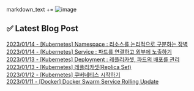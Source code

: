 

markdown_text += ![image](https://user-images.githubusercontent.com/76645095/162124599-f9d701d6-e523-49c4-a6ce-193dc38f1026.png)

## ✅ Latest Blog Post

[2023/01/14 - [Kubernetes] Namespace : 리소스를 논리적으로 구분하는 장벽](https://jojaeng2.tistory.com/53) <br/>
[2023/01/14 - [Kubernetes] Service : 파드를 연결하고 외부에 노출하기](https://jojaeng2.tistory.com/52) <br/>
[2023/01/13 - [Kubernetes] Deployment : 레플리카셋, 파드의 배포를 관리](https://jojaeng2.tistory.com/51) <br/>
[2023/01/13 - [Kubernetes] 레플리카셋(Replica Set)](https://jojaeng2.tistory.com/50) <br/>
[2023/01/12 - [Kubernetes] 쿠버네티스 시작하기](https://jojaeng2.tistory.com/49) <br/>
[2023/01/11 - [Docker] Docker Swarm Service Rolling Update](https://jojaeng2.tistory.com/48) <br/>
